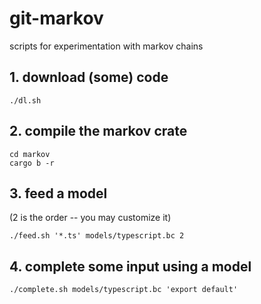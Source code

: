 # git-markov

scripts for experimentation with markov chains

## 1. download (some) code

```
./dl.sh
```

## 2. compile the markov crate

```
cd markov
cargo b -r
```

## 3. feed a model

(2 is the order -- you may customize it)
```
./feed.sh '*.ts' models/typescript.bc 2
```

## 4. complete some input using a model

```
./complete.sh models/typescript.bc 'export default'
```
